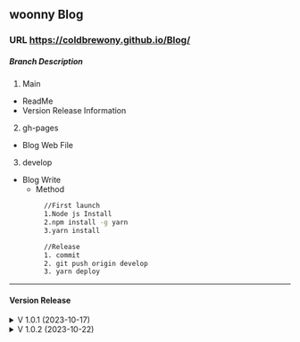 ## woonny Blog

### URL https://coldbrewony.github.io/Blog/

##### Branch Description

 1. Main
   + ReadMe
   + Version Release Information
     
 2. gh-pages
   + Blog Web File

 3. develop
   + Blog Write
     + Method
       ```bash
         //First launch
         1.Node js Install
         2.npm install -g yarn
         3.yarn install
       
         //Release
         1. commit
         2. git push origin develop
         3. yarn deploy
       ```

* * *

#### Version Release
<details>
<summary>V 1.0.1 (2023-10-17)</summary>

최초 작성 및 Main ReadMe 수정
</details>
<details>
<summary>V 1.0.2 (2023-10-22)</summary>

 + 처음 실행 시 시작 방법 및  Release 방법 Markdown 작성
 + main branch markdown 에디터에서 수정시 node_modules ignore 작성
</details>
